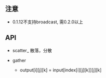 ## 注意
- 0.1.12不支持broadcast, 需0.2.0以上

## API
- scatter_ 散落，分散

- gather
    - output[i][j][k] = input[index[i][j][k]][j][k]
